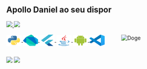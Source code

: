 ## Apollo Daniel ao seu dispor
 <div>
  <a href="https://github.com/apollodaniel">
  <img height="180em" src="https://github-readme-stats.vercel.app/api?username=apollodaniel&show_icons=true&theme=radical&include_all_commits=true&count_private=true"/>
  <img height="180em" src="https://github-readme-stats.vercel.app/api/top-langs/?username=apollodaniel&layout=compact&langs_count=7&theme=radical"/>
</div>
<div style="display: inline_block"><br>
  <img align="center" alt="doge-python" height="30" width="40" src="https://raw.githubusercontent.com/devicons/devicon/master/icons/python/python-original.svg">
  <img align="center" alt="doge-dart" height="30" width="40" src="https://raw.githubusercontent.com/devicons/devicon/master/icons/dart/dart-original.svg">
  <img align="center" alt="doge-flutter" height="30" width="40" src="https://raw.githubusercontent.com/devicons/devicon/master/icons/flutter/flutter-original.svg">
  <img align="center" alt="doge-java" height="30" width="40" src="https://raw.githubusercontent.com/devicons/devicon/master/icons/java/java-original.svg"> 
  <img align="center" alt="doge-android" height="30" width="40" src="https://raw.githubusercontent.com/devicons/devicon/master/icons/android/android-original.svg"> 
  <img align="center" alt="doge-vscode" height="30" width="40" src="https://raw.githubusercontent.com/devicons/devicon/master/icons/vscode/vscode-original.svg"> 
 <img align="right" alt="Doge"  height="200" width="200" src="https://github.com/apollodaniel/apollodaniel/blob/main/coding.gif">
</div>
  
  ##
 
<div> 
  <a href="https://www.youtube.com/channel/UCF3AbWKzMLDQK3XUR1doiyw" target="_blank"><img src="https://img.shields.io/badge/YouTube-FF0000?style=for-the-badge&logo=youtube&logoColor=white" target="_blank"></a> 
  <a href = "mailto:developer.apollo.mail@gmail.com"><img src="https://img.shields.io/badge/-Gmail-%23333?style=for-the-badge&logo=gmail&logoColor=white" target="_blank"></a>

</div>
